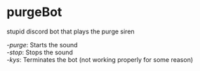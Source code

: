 # purgeBot

stupid discord bot that plays the purge siren 
<br />

<i>-purge</i>: Starts the sound <br /> 
<i>-stop</i>: Stops the sound <br /> 
<i>-kys</i>: Terminates the bot (not working properly for some reason) 
